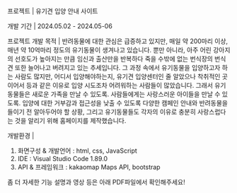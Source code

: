 프로젝트 | 유기견 입양 안내 사이트

개발 기간 | 2024.05.02 - 2024.05-06

프로젝트 개발 목적 |
반려동물에 대한 관심은 급증하고 있지만, 매일 약 200마리 이상, 매년 약 10억마리 정도의 유기동물이 생겨나고 있습니다.
뿐만 아니라, 아주 어린 강아지의 선호도가 높아지는 만큼 임신과 출산만을 반복하다 죽을 수밖에 없는 번식장의 번식견 또한 늘어나고 버려지고 있는 추세입니다.
그 과정 속에서 유기동물을 입양하고자 하는 사람도 많지만,
어디서 입양해야하는지, 유기견 입양센터인 줄 알았으나 착취적인 곳이어서 등과 같은 이유로 입양 시도조차 어려워하는 사람들이 많았습니다.
그래서 유기동물들은 새로운 가족을 만날 수 있도록.
사람들에게는 사랑스러운 아이들을 만날 수 있도록.
입양에 대한 거부감과 접근성을 낮출 수 있도록 다양한 캠페인 안내와 반려동물을 들이기 전 알아두어야 할 상황,
그리고 유기동물들도 각자의 이유로 충분히 사랑스럽다는 것을 알리기 위해 홈페이지를 제작했습니다.

개발환경 |
1) 화면구성 & 개발언어 : html, css, JavaScript
2) IDE : Visual Studio Code 1.89.0
3) API & 프레임워크 : kakaomap Maps API, bootstrap


좀 더 자세한 기능 설명과 영상 등은 아래 PDF파일에서 확인해주세요!
